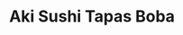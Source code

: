 ---
layout: place
title: "Aki Sushi Tapas Boba"
permalink: /maine/freeport/aki-sushi-tapas-boba.html
stateAbbr: ME
stateName: Maine
cityName: Freeport
seo:
  name: "Aki Sushi Tapas Boba"
  type: Restaurant
  links: null
description: "Aki Sushi Tapas Boba serves delicious sushi in Freeport, Maine. Try fresh Japanese dishes for a great dining experience. "
place_id: ChIJ2RHVHGl_skwRPESRf9n0A3U
photos:
  - name: >-
      places/ChIJ2RHVHGl_skwRPESRf9n0A3U/photos/AeeoHcIDm-ReyBJIfC6LkQIPX0BzDcimXwUS7X5_wyrRdx_mKpZjq5JDpJrO_XsxKbpTYW_zAlLT8zkX0Hcio0YtuQA2VP-rlyTZ-7hT67vymr1flCaxGYtqIqJYHI1ZA3WXAE-KNq4euxQBdfsV3XaXb1X9bDUxmFKYMFOtkoH-iwMrh54lP4XT7NkqRySu-vmKj8Safw1cReyPMRuwxhUKCRk70MgtBxAVsaFSq0U2gAPctegxxDjEEfi87peYUuI4Y_JCSdsfEBig6UabbEQNeESb2mepWQaGRNQ2mFvpaeFncw
    widthPx: 2048
    heightPx: 1366
    authorAttributions:
      - displayName: Aki Sushi Tapas Boba
        uri: https://maps.google.com/maps/contrib/117753674431496461446
        photoUri: >-
          https://lh3.googleusercontent.com/a-/ALV-UjXhPoie1DPM0eFc7oy_K3TxIyQPoUlVqFPlsodwMvd36xsYVI8=s100-p-k-no-mo
    flagContentUri: >-
      https://www.google.com/local/imagery/report/?cb_client=maps_api_places.places_api&image_key=!1e10!2sAF1QipOjIGBfI6Li9BHFe48W3EA7uZpqtUbuVS3hSoQh&hl=en-US
    googleMapsUri: >-
      https://www.google.com/maps/place//data=!3m4!1e2!3m2!1sAF1QipOjIGBfI6Li9BHFe48W3EA7uZpqtUbuVS3hSoQh!2e10!4m2!3m1!1s0x4cb27f691cd511d9:0x7503f4d97f91443c
  - name: >-
      places/ChIJ2RHVHGl_skwRPESRf9n0A3U/photos/AeeoHcJhMdHXSi74HxbVGkM_mjrqPMUm6xEFmo3Qe0KW1x_CsX1niYUU6NoDw5oh8nvUJUZjFyUo_gPSSG_XKhToOIknXiJ8kFl4n3D6jVATLf-GB2KHR8IW_X0XcGicOtVAFGfmFO71KmAMWZoZFjVbDmHO_hAbrfaSHAAlcKOqLqpj4av1iio3FJYb5BfDp_1_m04aBGLghSz6hKWGb6wwHN7l-E74A6Lr83MJ0IvNaOJ3nu0_fAOCKg0QkeY33ESvrck8ttJa3NnD6_We6mpIJIqLGfiLtar5SG6MsM02Ayu7u31SeFPkXm4mrBptQ5alz7eAj_0gcWIGZngqmAUHJBj2Z0O1gH6iATxO7cEUVakZJ230XMJoF677uWz3-TC7-qYxx2mYkCyVLxqNvsbYuq2nhQ2atZwhaCoFeL40lQDSj4ps
    widthPx: 3024
    heightPx: 2558
    authorAttributions:
      - displayName: Thomas Graf
        uri: https://maps.google.com/maps/contrib/110476929815428501680
        photoUri: >-
          https://lh3.googleusercontent.com/a/ACg8ocI9pZjWwccK_EHSflTcxt_nsbM7R632RNbpwcOpFp6ZQTlFoQ=s100-p-k-no-mo
    flagContentUri: >-
      https://www.google.com/local/imagery/report/?cb_client=maps_api_places.places_api&image_key=!1e10!2sCIHM0ogKEICAgICPiIqLmgE&hl=en-US
    googleMapsUri: >-
      https://www.google.com/maps/place//data=!3m4!1e2!3m2!1sCIHM0ogKEICAgICPiIqLmgE!2e10!4m2!3m1!1s0x4cb27f691cd511d9:0x7503f4d97f91443c
  - name: >-
      places/ChIJ2RHVHGl_skwRPESRf9n0A3U/photos/AeeoHcJ4cFYD_7o4nrhBFO2kqZk9Rt9_6SF2ymuTZhlb-2LLrpV5wuvQ6F5bupXj7OM5FwWF9Syp5ptJKUltngGYgYp_waOzTL7I_PpYSBYqySKNvDBzsJ32b1YwvXkU--rd4lhP-rabKL0QtmaWtbBM805uFcHavQj3gAgn6x2F3NZffbrYA21Xvsje4VWhDkB90TQhdydffgLBddWlDagW_VXFLC4Pn8JDipAVf3OPvxmxCqHlwk6Bu5JpJXy0AbZXSfuT6-7ejzWc0JMHDgr8PKUHPFBo5-_sJcnjb-va-LGSElW5RYLpbVucbkQ-shOD9SkTbDlbXgkJLyUrs1kg5SySQG1d2QiflqOmP3VEPRiBB-lV3l3pNrnQt9sLnFzL1oFg9Y6ijCwXj4Q37QnogURviqCrdov_i-WgjrKrpQ1D2lk
    widthPx: 2885
    heightPx: 3847
    authorAttributions:
      - displayName: Mindy Ly
        uri: https://maps.google.com/maps/contrib/106604214260516682056
        photoUri: >-
          https://lh3.googleusercontent.com/a/ACg8ocL6-Lwwa0k6-rx8hW_ad4ndCfG5qMsc6ey4Ce5393HZwSi1gQ=s100-p-k-no-mo
    flagContentUri: >-
      https://www.google.com/local/imagery/report/?cb_client=maps_api_places.places_api&image_key=!1e10!2sCIHM0ogKEICAgIDbr8n4pAE&hl=en-US
    googleMapsUri: >-
      https://www.google.com/maps/place//data=!3m4!1e2!3m2!1sCIHM0ogKEICAgIDbr8n4pAE!2e10!4m2!3m1!1s0x4cb27f691cd511d9:0x7503f4d97f91443c
  - name: >-
      places/ChIJ2RHVHGl_skwRPESRf9n0A3U/photos/AeeoHcLx5gpsgyLUkL4CgTmQ5qHYujGvRfQv3KylxcBw7pAeww6KJlU8G69yNEEdfwkkCc8RYlSVPc_2yATNMdl6D53n3dj0Lnigfb1u9qF5LaiBbXi_iqXqvTWNwGzwxPNx6EKOcyvgvFZraz8Agkefm6UvKiBs9Q5bXNsMoTbMjtfhgkYmngCVAeueeTeaJg9plEo2k9AbdZ4MhIdldY4JaG_9zbTeR49zeGI6SjTzKkNb4vRaAUdAM_CUELwLHDFQE9k8SjFLl25AOoeaJL0WFhtSREM1R_FEBmKT8kWQkldUObLj4Qh62Phtf5FPoPtavDm1uqo2zSnZsdrLVyWgnyx6q8lMdItyQ8M8IgaezDoGZnbEN-Rmc3kISk9jOG9BQb4_iQreXsM8XQYJIGS44zN0xDlHpMXEejHCrHIk5Cw
    widthPx: 4032
    heightPx: 2268
    authorAttributions:
      - displayName: Langston Wells
        uri: https://maps.google.com/maps/contrib/102393489741302238684
        photoUri: >-
          https://lh3.googleusercontent.com/a/ACg8ocKFxVspSG5o3nSKt7cC774lbXpW7PQu2z3oR00tcXVEZwJ3WVLZ=s100-p-k-no-mo
    flagContentUri: >-
      https://www.google.com/local/imagery/report/?cb_client=maps_api_places.places_api&image_key=!1e10!2sCIHM0ogKEICAgIC7lKa4NA&hl=en-US
    googleMapsUri: >-
      https://www.google.com/maps/place//data=!3m4!1e2!3m2!1sCIHM0ogKEICAgIC7lKa4NA!2e10!4m2!3m1!1s0x4cb27f691cd511d9:0x7503f4d97f91443c
  - name: >-
      places/ChIJ2RHVHGl_skwRPESRf9n0A3U/photos/AeeoHcLxLi22g2IoDzIxFEI7QCx6WWYppF7tu93UNf0-SphfOzXFy6H-b6nr4sJ_8lJlbws3lF8sXbuADBToRgT8eMPoZQrkouYesXOSYVRj-GtLhZn0k9l6D-NP2PTBTlXjSdiv6t90VuJ7ux0dE8uDmat08rHCKQU3ay2CPLp_xavIUJ3DPDig4zeJz34gB_cliQwEp2GuvyKev53Mj2Bx_7qOXrdktqC2Xw_3YXC5j9sr7pm7HXTsLAT5lX3I2RlH2EAysz9iANI6IUKDbHgdzOfK9x-Fb3O58DskIZLigf_FRKPkJKMBzvrkkhVOyQs4rN_eOAFd2vP9VvohG0bY5E37yiItBdNqUQljysJnFfXb45CXHahoV7pKBPr5a321G_FBxIJL6dqymGoQM9lv8BgwGMzo1sWTDUgXvcqBIsJGi9SM
    widthPx: 4096
    heightPx: 3072
    authorAttributions:
      - displayName: Gerry S
        uri: https://maps.google.com/maps/contrib/103025412520003162327
        photoUri: >-
          https://lh3.googleusercontent.com/a-/ALV-UjUIP6Sk61wbHZuA8u--m0CF8bzwC1OXnWYS6PkmVdTDnlGctFMIQw=s100-p-k-no-mo
    flagContentUri: >-
      https://www.google.com/local/imagery/report/?cb_client=maps_api_places.places_api&image_key=!1e10!2sCIHM0ogKEICAgIDnhar--QE&hl=en-US
    googleMapsUri: >-
      https://www.google.com/maps/place//data=!3m4!1e2!3m2!1sCIHM0ogKEICAgIDnhar--QE!2e10!4m2!3m1!1s0x4cb27f691cd511d9:0x7503f4d97f91443c
  - name: >-
      places/ChIJ2RHVHGl_skwRPESRf9n0A3U/photos/AeeoHcJetANUQXjyoGB6BOtXbgs1hKaOcwWhPK0xvpMzQUV4GNIP5oj5ytcKGBoqeyrSt1rWYTtjjWZokZbzmLiDv6qhAtAw-AO6t377j0RqPB3YdzA4YGJ9hcBhlZhW8fNTrLK7oabhBE7Yg_LIvnSOHL3T5Ybl3g5XAMmzHQhIEr_91F-6rHkgNr7C6L1qfTDbGG553lmOvZuZyZRB61TEycVaWcayKuqy4RwQiKdndC7bR0JvnLYsdNT3CNN_JMrrPqFFsq53GU1g-HJjwrSoYogcZrXQNQc4Cmh3NLHfpS5THQqDq05wA5bPTzR2ggWia0iuXo_A6wQd1gGTL8V6jtIMBKGinSnHGmHPR_IuUhxY3wXlfBxEuSi1DHl0V7hzT7OGNxJI_M7P4ufJibkl6aWoH3oKuPuFtVwcgf4uiv8fiNQ
    widthPx: 3024
    heightPx: 4032
    authorAttributions:
      - displayName: Mindy Ly
        uri: https://maps.google.com/maps/contrib/106604214260516682056
        photoUri: >-
          https://lh3.googleusercontent.com/a/ACg8ocL6-Lwwa0k6-rx8hW_ad4ndCfG5qMsc6ey4Ce5393HZwSi1gQ=s100-p-k-no-mo
    flagContentUri: >-
      https://www.google.com/local/imagery/report/?cb_client=maps_api_places.places_api&image_key=!1e10!2sCIHM0ogKEICAgIDbr8mMjwE&hl=en-US
    googleMapsUri: >-
      https://www.google.com/maps/place//data=!3m4!1e2!3m2!1sCIHM0ogKEICAgIDbr8mMjwE!2e10!4m2!3m1!1s0x4cb27f691cd511d9:0x7503f4d97f91443c
  - name: >-
      places/ChIJ2RHVHGl_skwRPESRf9n0A3U/photos/AeeoHcKTqFm32YI673fYlXz5y-PNdvuIlg1M_nZwB03s8h4lrSbb87EluK3vR-H6So31qFYWuKowl-auIL6nAAq055SkztSS03dYHWs7RpbzEAIZ3lfE8Di66K_Cw0GlUXzSrPf7SANSAS_pmLXX62ow3xQfA21L2s1BOtKDdfBwd-IjyAx4_Bvy30hEE-QE1b21RAu0QTqdCzhTKmc-lVrsUcFfNs7Y0zmn9vh1oMTFABzsESIZODWRGjfpwHvPbPgvfcdF8lHu0Z2gagjbathvavzzwSQ9MESGgGK_vClZRyyi1b_rYuyLQ1PDTFh0oVe-4229ueP5lOe9kj7WRhNhSx6Ix6-LwXNyoDNdg85cER0ck_-4ynvJiDlItV-qXYLYkMCcspqdaPS81Cc0IBg5KcjbilMRyXnOZjH2v9TC2wndwOkc
    widthPx: 3024
    heightPx: 4032
    authorAttributions:
      - displayName: Mindy Ly
        uri: https://maps.google.com/maps/contrib/106604214260516682056
        photoUri: >-
          https://lh3.googleusercontent.com/a/ACg8ocL6-Lwwa0k6-rx8hW_ad4ndCfG5qMsc6ey4Ce5393HZwSi1gQ=s100-p-k-no-mo
    flagContentUri: >-
      https://www.google.com/local/imagery/report/?cb_client=maps_api_places.places_api&image_key=!1e10!2sCIHM0ogKEICAgIDbr4n-2AE&hl=en-US
    googleMapsUri: >-
      https://www.google.com/maps/place//data=!3m4!1e2!3m2!1sCIHM0ogKEICAgIDbr4n-2AE!2e10!4m2!3m1!1s0x4cb27f691cd511d9:0x7503f4d97f91443c
  - name: >-
      places/ChIJ2RHVHGl_skwRPESRf9n0A3U/photos/AeeoHcKlbvmeB0AueLVzHHtu1cNL4wajE4kqThWkd2nDtgYB5qKQwKIg-X1hWNnMUrnUuHqyWSYr1mZ1y-32Pdw4uCdUnNHo9oFW6CWpLbIyS44ng0Y0gNMivY85wH36r8UmcfZM1uQ6qQdTkteGOMYlMKEuMfm-dTAgGVpRUaBPozT8k6ribg_6iRuZRQ5wh8y1ZZrYSR99mWDLTChj0ZIJ-lWPpu07mSU4pOyhI1jzkwDToDrx-_xztLbE4OIGgbAaR_FgBFgQXOjdmcB3mpjR5kt6Bw_mAAG7gkCFTmPmz7Ejl4vpHbvpOUg-FgpuBtGsPWIJ0EaGV0Q9S4xsZhlgLpOex8M6KYpZyU8tVCRRqidjl_Td-sqZ-B9VIltm3vSNq8HHSDlSgoZWkj3gnn7M3FXaHEp2_49LwG0OqXLcnA0
    widthPx: 3024
    heightPx: 4032
    authorAttributions:
      - displayName: Allison
        uri: https://maps.google.com/maps/contrib/103709949314905782733
        photoUri: >-
          https://lh3.googleusercontent.com/a/ACg8ocJa79WQMklrPXCzVD5KS66bfdEDaQzTn_lJl7OnKJPlYI6o7A=s100-p-k-no-mo
    flagContentUri: >-
      https://www.google.com/local/imagery/report/?cb_client=maps_api_places.places_api&image_key=!1e10!2sCIHM0ogKEICAgICXlYOeLQ&hl=en-US
    googleMapsUri: >-
      https://www.google.com/maps/place//data=!3m4!1e2!3m2!1sCIHM0ogKEICAgICXlYOeLQ!2e10!4m2!3m1!1s0x4cb27f691cd511d9:0x7503f4d97f91443c
  - name: >-
      places/ChIJ2RHVHGl_skwRPESRf9n0A3U/photos/AeeoHcLay1uHzVcvku41SiXvTCwIEuxKcqcS8baKWddS7Fo0eq5yk4HpgEyNbdUJQ_hlCW-RU4Ky132vW_lyvRQTYv02ZcTvj59FenAc4kWKE6_72cH-st-VJcjYIJzfZ2u23IkyEA5bSLTzvB9W2jYYTuYjxpRDt5fAOW39wtanA_O0kf51eYA3HqowJARVsa8WO_13SkJv6yebKAXUkkigryuxn_jisiglCRMJeA1w-d4XfN5Cnvig4dY00F-0RaaY9YqUkigGbYUEjjWmSTYiLeY-3IO9KG0h13dGkWvsCjzwzQ
    widthPx: 1134
    heightPx: 1520
    authorAttributions:
      - displayName: Aki Sushi Tapas Boba
        uri: https://maps.google.com/maps/contrib/117753674431496461446
        photoUri: >-
          https://lh3.googleusercontent.com/a-/ALV-UjXhPoie1DPM0eFc7oy_K3TxIyQPoUlVqFPlsodwMvd36xsYVI8=s100-p-k-no-mo
    flagContentUri: >-
      https://www.google.com/local/imagery/report/?cb_client=maps_api_places.places_api&image_key=!1e10!2sAF1QipN9F5Bi7duI7MCxokEPdLLfBNnxA5v72L-9XFBO&hl=en-US
    googleMapsUri: >-
      https://www.google.com/maps/place//data=!3m4!1e2!3m2!1sAF1QipN9F5Bi7duI7MCxokEPdLLfBNnxA5v72L-9XFBO!2e10!4m2!3m1!1s0x4cb27f691cd511d9:0x7503f4d97f91443c
  - name: >-
      places/ChIJ2RHVHGl_skwRPESRf9n0A3U/photos/AeeoHcJTmkG8cPQsj1ADVxd7dW75_SY-f2_E7wGNwcRV3isS1pKpe1tYlq1kticT29TooUyq6r-UBq8h2605iQx6zVYmkCgMEMvlS1cGUgjoKOjqeX4Ukq5MD8xcShoEciYItyFpi15OyE5FmW13SP7pTJDvLaUkK8BK4HMpTlWq5trmlmoOjIKjLC3WzeBdYIDP3QCTCQ8nH4_P-rvHi7iMVPoK0zx5GucgHgtWnGmjN2YeuffpqAcBB6x1bBHlSWcy_a3TIk2r6acfeWknsDMDD-u0rxzt5A7k7zVHdkCjKE6y3nLgahPsGkYuwmm2tylvYjFFP4gIOqleAOeyddA5uVj_OkQhyhE7gNEPfcIUKkg15qWRnS7ELSkpVAKA-rs5IvKURLCUyeS_she8L7DYQMiGqputZVqs_maZe66xRyWAiA
    widthPx: 4000
    heightPx: 2252
    authorAttributions:
      - displayName: Dan Hudkins
        uri: https://maps.google.com/maps/contrib/101543891898646976311
        photoUri: >-
          https://lh3.googleusercontent.com/a-/ALV-UjXizOJ55JJDJRGoj53fUdKzX3NqAZhiN5u5qFL8Ily-S1HEeV5L=s100-p-k-no-mo
    flagContentUri: >-
      https://www.google.com/local/imagery/report/?cb_client=maps_api_places.places_api&image_key=!1e10!2sCIHM0ogKEICAgIDbnPOlCA&hl=en-US
    googleMapsUri: >-
      https://www.google.com/maps/place//data=!3m4!1e2!3m2!1sCIHM0ogKEICAgIDbnPOlCA!2e10!4m2!3m1!1s0x4cb27f691cd511d9:0x7503f4d97f91443c
address: 10 School St, Freeport, ME 04032, USA
street: 10 School St
city: Freeport
state: ME
zip: '04032'
country: USA
neighborhood: Freeport
latitude: '43.858163'
longitude: '-70.101492'
accessibility_options:
  wheelchairAccessibleParking: true
business_status: OPERATIONAL
name: Aki Sushi Tapas Boba
google_maps_links:
  directionsUri: >-
    https://www.google.com/maps/dir//''/data=!4m7!4m6!1m1!4e2!1m2!1m1!1s0x4cb27f691cd511d9:0x7503f4d97f91443c!3e0
  placeUri: https://maps.google.com/?cid=8431852142353007676
  writeAReviewUri: >-
    https://www.google.com/maps/place//data=!4m3!3m2!1s0x4cb27f691cd511d9:0x7503f4d97f91443c!12e1
  reviewsUri: >-
    https://www.google.com/maps/place//data=!4m4!3m3!1s0x4cb27f691cd511d9:0x7503f4d97f91443c!9m1!1b1
  photosUri: >-
    https://www.google.com/maps/place//data=!4m3!3m2!1s0x4cb27f691cd511d9:0x7503f4d97f91443c!10e5
primary_type: Japanese Restaurant
opening_hours: null
secondary_opening_hours: null
phone: null
price_level: null
price_range: null
rating: null
rating_count: 0
website: null
reviews: null
parking_options: null
payment_options: null
allow_dogs: null
curbside_pickup: null
delivery: null
dine_in: null
good_for_children: null
good_for_groups: null
good_for_sports: null
live_music: null
menu_for_children: null
outdoor_seating: null
reservable: null
restroom: null
serves_beer: null
serves_breakfast: null
serves_brunch: null
serves_cocktails: null
serves_coffee: null
serves_dinner: null
serves_dessert: null
serves_lunch: null
serves_vegetarian_food: null
serves_wine: null
takeout: null
update_category: pro
summary: null

---